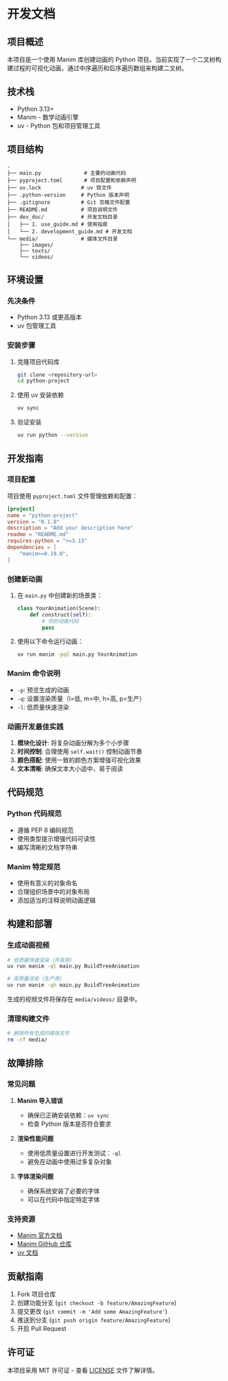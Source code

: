 # 开发文档

## 项目概述

本项目是一个使用 Manim 库创建动画的 Python 项目。当前实现了一个二叉树构建过程的可视化动画，通过中序遍历和后序遍历数组来构建二叉树。

## 技术栈

- Python 3.13+
- Manim - 数学动画引擎
- uv - Python 包和项目管理工具

## 项目结构

```
.
├── main.py              # 主要的动画代码
├── pyproject.toml       # 项目配置和依赖声明
├── uv.lock             # uv 锁文件
├── .python-version     # Python 版本声明
├── .gitignore          # Git 忽略文件配置
├── README.md           # 项目说明文件
├── dev_doc/            # 开发文档目录
│   ├── 1. use_guide.md # 使用指南
│   └── 2. development_guide.md # 开发文档
└── media/              # 媒体文件目录
    ├── images/
    ├── texts/
    └── videos/
```

## 环境设置

### 先决条件

- Python 3.13 或更高版本
- uv 包管理工具

### 安装步骤

1. 克隆项目代码库
   ```bash
   git clone <repository-url>
   cd python-project
   ```

2. 使用 uv 安装依赖
   ```bash
   uv sync
   ```

3. 验证安装
   ```bash
   uv run python --version
   ```

## 开发指南

### 项目配置

项目使用 `pyproject.toml` 文件管理依赖和配置：

```toml
[project]
name = "python-project"
version = "0.1.0"
description = "Add your description here"
readme = "README.md"
requires-python = ">=3.13"
dependencies = [
    "manim>=0.19.0",
]
```

### 创建新动画

1. 在 `main.py` 中创建新的场景类：
   ```python
   class YourAnimation(Scene):
       def construct(self):
           # 你的动画代码
           pass
   ```

2. 使用以下命令运行动画：
   ```bash
   uv run manim -pql main.py YourAnimation
   ```

### Manim 命令说明

- `-p`: 预览生成的动画
- `-q`: 设置渲染质量（l=低, m=中, h=高, p=生产）
- `-l`: 低质量快速渲染

### 动画开发最佳实践

1. **模块化设计**: 将复杂动画分解为多个小步骤
2. **时间控制**: 合理使用 `self.wait()` 控制动画节奏
3. **颜色搭配**: 使用一致的颜色方案增强可视化效果
4. **文本清晰**: 确保文本大小适中，易于阅读

## 代码规范

### Python 代码规范

- 遵循 PEP 8 编码规范
- 使用类型提示增强代码可读性
- 编写清晰的文档字符串

### Manim 特定规范

- 使用有意义的对象命名
- 合理组织场景中的对象布局
- 添加适当的注释说明动画逻辑

## 构建和部署

### 生成动画视频

```bash
# 低质量快速渲染（开发用）
uv run manim -ql main.py BuildTreeAnimation

# 高质量渲染（生产用）
uv run manim -qh main.py BuildTreeAnimation
```

生成的视频文件将保存在 `media/videos/` 目录中。

### 清理构建文件

```bash
# 删除所有生成的媒体文件
rm -rf media/
```

## 故障排除

### 常见问题

1. **Manim 导入错误**
   - 确保已正确安装依赖：`uv sync`
   - 检查 Python 版本是否符合要求

2. **渲染性能问题**
   - 使用低质量设置进行开发测试：`-ql`
   - 避免在动画中使用过多复杂对象

3. **字体渲染问题**
   - 确保系统安装了必要的字体
   - 可以在代码中指定特定字体

### 支持资源

- [Manim 官方文档](https://docs.manim.community/)
- [Manim GitHub 仓库](https://github.com/ManimCommunity/manim)
- [uv 文档](https://docs.astral.sh/uv/)

## 贡献指南

1. Fork 项目仓库
2. 创建功能分支 (`git checkout -b feature/AmazingFeature`)
3. 提交更改 (`git commit -m 'Add some AmazingFeature'`)
4. 推送到分支 (`git push origin feature/AmazingFeature`)
5. 开启 Pull Request

## 许可证

本项目采用 MIT 许可证 - 查看 [LICENSE](../LICENSE) 文件了解详情。
